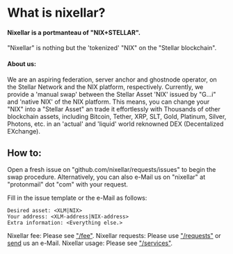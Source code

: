 # What is nixellar?
#### Nixellar is a portmanteau of "NIX+STELLAR".
"Nixellar" is nothing but the 'tokenized' "NIX" on the "Stellar blockchain". 

#### About us:
We are an aspiring federation, server anchor and ghostnode operator, on the Stellar Network and the NIX platform, respectively.
Currently, we provide a 'manual swap' between the Stellar Asset 'NIX' issued by "G...i" and 'native NIX' of the NIX platform.
This means, you can change your "NIX" into a "Stellar Asset" an trade it effortlessly with Thousands of other blockchain assets, including Bitcoin, Tether, XRP, SLT, Gold, Platinum, Silver, Photons, etc. in an 'actual' and 'liquid' world reknowned DEX (Decentalized EXchange).

## How to:

Open a fresh issue on "github.com/nixellar/requests/issues" to begin the swap procedure.
Alternatively, you can also e-Mail us on "nixellar" at "protonmail" dot "com" with your request.

Fill in the issue template or the e-Mail as follows:
```
Desired asset: <XLM|NIX>
Your address: <XLM-address|NIX-address>
Extra information: <Everything else.>
```

Nixellar fee:
Please see ["/fee"](../../../fees/index).
Nixellar requests:
Please use ["/requests"](https://github.com/nixellar/requests/issues) or [send](mailto:nixellar@protonmail.com) us an e-Mail.
Nixellar usage:
Please see ["/services"](../../../services/index).
